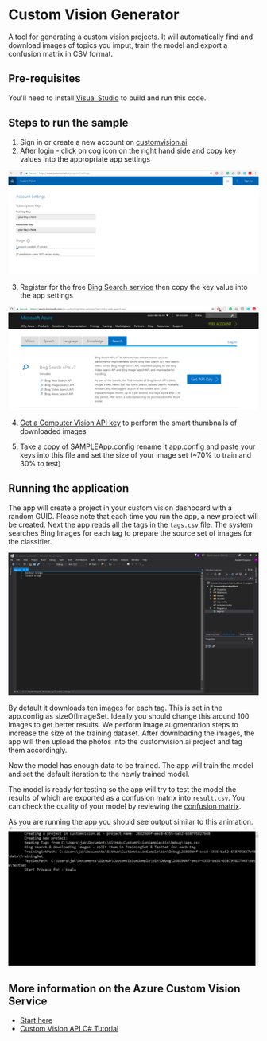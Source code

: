 # Custom Vision Generator
A tool for generating a custom vision projects. It will automatically find and download images of topics you imput, train the model and export a confusion matrix in CSV format.

## Pre-requisites
You'll need to install [Visual Studio](https://www.visualstudio.com/vs/community/) to build and run this code. 

## Steps to run the sample
1. Sign in or create a new account on [customvision.ai](https://www.visualstudio.com/vs/community/)
2. After login - click on cog icon on the right hand side and copy key values into the appropriate app settings

![subscription keys](documents/CustomVision1.PNG)

    
3. Register for the free [Bing Search service](https://azure.microsoft.com/try/cognitive-services/?api=bing-web-search-api) then copy the key value into the app settings

![getting an API key](documents/BingSearch.PNG)

4. [Get a Computer Vision API key](https://docs.microsoft.com/en-us/azure/cognitive-services/Computer-vision/Vision-API-How-to-Topics/HowToSubscribe) to perform the smart thumbnails of downloaded images 

5. Take a copy of SAMPLEApp.config rename it app.config and paste your keys into this file and set the size of your image set (~70% to train and 30% to test)

## Running the application

The app will create a project in your custom vision dashboard with a random GUID. Please note that each time you run the app, a new project will be created. Next the app reads all the tags in the `tags.csv` file. The system searches Bing Images for each tag to prepare the source set of images for the classifier. 

![list of tags to download in tags.csv](documents/CustomVision2.PNG)


By default it downloads ten images for each tag. This is set in the app.config as sizeOfImageSet. Ideally you should change this around 100 images to get better results. We perform image augmentation steps to increase the size of the training dataset.
After downloading the images, the app will then upload the photos into the customvision.ai project and tag them accordingly.

Now the model has enough data to be trained. The app will train the model and set the default iteration to the newly trained model.

The model is ready for testing so the app will try to test the model the results of which are  exported as a confusion matrix into `result.csv`.
You can check the quality of your model by reviewing the [confusion matrix](https://en.wikipedia.org/wiki/Confusion_matrix).

As you are running the app you should see output similar to this animation. 
![process running](documents/running-sample.gif)


##  More information on the Azure Custom Vision Service

- [Start here](https://docs.microsoft.com/en-au/azure/cognitive-services/custom-vision-service/home)
- [Custom Vision API C# Tutorial](https://docs.microsoft.com/en-au/azure/cognitive-services/custom-vision-service/csharp-tutorial)
